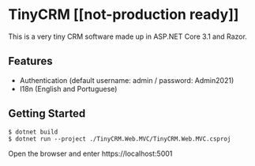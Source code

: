 # TinyCRM [[not-production ready]]

This is a very tiny CRM software made up in ASP.NET Core 3.1 and Razor.

## Features

* Authentication (default username: admin / password: Admin2021)
* I18n (English and Portuguese)

## Getting Started

	$ dotnet build
	$ dotnet run --project ./TinyCRM.Web.MVC/TinyCRM.Web.MVC.csproj

Open the browser and enter https://localhost:5001
